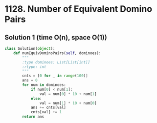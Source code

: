 # 1128. Number of Equivalent Domino Pairs

## Solution 1 (time O(n), space O(1))

```python
class Solution(object):
    def numEquivDominoPairs(self, dominoes):
        """
        :type dominoes: List[List[int]]
        :rtype: int
        """
        cnts = [0 for _ in range(100)]
        ans = 0
        for num in dominoes:
            if num[0] < num[1]:
                val = num[0] * 10 + num[1]
            else:
                val = num[1] * 10 + num[0]
            ans += cnts[val]
            cnts[val] += 1
        return ans
```
